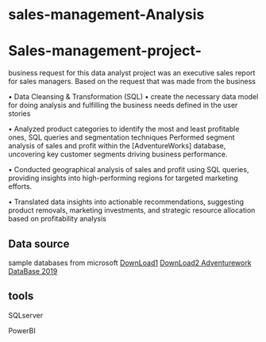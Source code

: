 # sales-management-Analysis
# Sales-management-project-
 business request for this data analyst project was an executive sales report for sales managers.
Based on the request that was made from the business


• Data Cleansing & Transformation (SQL)
• create the necessary data model for doing analysis and fulfilling the business needs defined in the
user stories

• Analyzed product categories to identify the most and least profitable ones, SQL queries and
segmentation techniques
Performed segment analysis of sales and profit within the [AdventureWorks] database, uncovering
key customer segments driving business performance.


• Conducted geographical analysis of sales and profit using SQL queries, providing insights into
high-performing regions for targeted marketing efforts.


• Translated data insights into actionable recommendations, suggesting product removals,
marketing investments, and strategic resource allocation based on profitability analysis

## Data source 
sample databases from microsoft 
[DownLoad1](https://learn.microsoft.com/en-us/sql/samples/adventureworks-install-configure?view=sql-server-ver15&tabs=ssms)
[DownLoad2 Adventurework DataBase 2019](https://www.sendspace.com/file/z2s0gv)

## tools 
SQLserver 


PowerBI 
